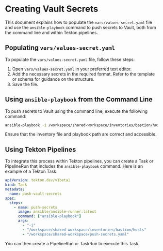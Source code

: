 # Creating Vault Secrets

This document explains how to populate the `vars/values-secret.yaml` file and use the `ansible-playbook` command to push secrets to Vault, both from the command line and within Tekton pipelines.

## Populating `vars/values-secret.yaml`

To populate the `vars/values-secret.yaml` file, follow these steps:

1. Open `vars/values-secret.yaml` in your preferred text editor.
2. Add the necessary secrets in the required format. Refer to the template or schema for guidance on the structure.
3. Save the file.

## Using `ansible-playbook` from the Command Line

To push secrets to Vault using the command line, execute the following command:

```sh
ansible-playbook -i /workspace/shared-workspace/inventories/bastion/hosts /workspace/shared-workspace/push-secrets.yaml
```

Ensure that the inventory file and playbook path are correct and accessible.

## Using Tekton Pipelines

To integrate this process within Tekton pipelines, you can create a Task or PipelineRun that includes the `ansible-playbook` command. Here is an example of a Tekton Task:

```yaml
apiVersion: tekton.dev/v1beta1
kind: Task
metadata:
  name: push-vault-secrets
spec:
  steps:
    - name: push-secrets
      image: ansible/ansible-runner:latest
      command: ["ansible-playbook"]
      args:
        - "-i"
        - "/workspace/shared-workspace/inventories/bastion/hosts"
        - "/workspace/shared-workspace/push-secrets.yaml"
```

You can then create a PipelineRun or TaskRun to execute this Task.
